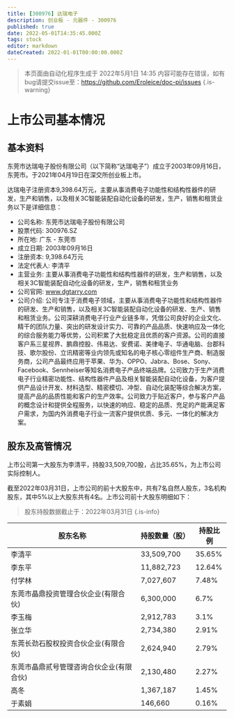 ```yaml
---
title: [300976] 达瑞电子
description: 创业板 - 元器件 - 300976
published: true
date: 2022-05-01T14:35:45.000Z
tags: stock
editor: markdown
dateCreated: 2022-01-01T00:00:00.000Z
---
```


> 本页面由自动化程序生成于 2022年5月1日 14:35
> 内容可能存在错误，如有bug请提交issue至：https://github.com/Eroleice/doc-pi/issues
{.is-warning}

# 上市公司基本情况

## 基本资料

东莞市达瑞电子股份有限公司（以下简称“达瑞电子”）成立于2003年09月16日，东莞市。于2021年04月19日在深交所创业板上市。

达瑞电子注册资本9,398.64万元，主要从事消费电子功能性和结构性器件的研发，生产和销售，以及相关3C智能装配自动化设备的研发，生产，销售和租赁业务以下是详细信息：

- 公司名称: 东莞市达瑞电子股份有限公司
- 股票代码: 300976.SZ
- 所在地: 广东 - 东莞市
- 成立日期: 2003年09月16日
- 注册资本: 9,398.64万元
- 法定代表人: 李清平
- 主营业务: 主要从事消费电子功能性和结构性器件的研发，生产和销售，以及相关3C智能装配自动化设备的研发，生产，销售和租赁业务
- 公司官网: www.dgtarry.com
- 公司介绍: 公司专注于消费电子领域，主要从事消费电子功能性和结构性器件的研发、生产和销售，以及相关3C智能装配自动化设备的研发、生产、销售和租赁业务。公司深耕消费电子行业产业链多年，凭借公司良好的企业文化、精干的团队力量、突出的研发设计实力、可靠的产品品质、快速响应及一体化的综合服务能力等优势，公司积累了大批稳定且优质的客户资源。公司的直接客户系三星视界、鹏鼎控股、伟易达、安费诺、美律电子、华通电脑、台郡科技、歌尔股份、立讯精密等业内领先或知名的电子核心零组件生产商、制造服务商，公司产品最终应用于苹果、华为、OPPO、Jabra、Bose、Sony、Facebook、Sennheiser等知名消费电子产品终端品牌。公司致力于生产消费电子行业精密功能性、结构性器件产品及相关智能装配自动化设备，为客户提供产品设计开发、材料选型、精密模切、冲型、自动化装配等综合解决方案，提高产品的品质性能和客户的生产效率。公司致力于贴近客户，参与客户产品的概念设计和提供全程服务，以快速的响应、稳定的品质、充足的产能满足客户需求，为国内外消费电子行业一流客户提供优质、多元、一体化的解决方案。


## 股东及高管情况

上市公司第一大股东为李清平，持股33,509,700股，占比35.65%，为上市公司实际控制人。

截至2022年03月31日，上市公司的前十大股东中，共有7名自然人股东，3名机构股东，其中5%以上大股东共有4名。上市公司前十大股东明细如下：

> 股东持股数据截止于：2022年03月31日
{.is-info}

| 股东名称 | 持股数量（股） | 持股比例 |
| --- | --- | --- |
| 李清平 | 33,509,700 | 35.65% |
| 李东平 | 11,882,723 | 12.64% |
| 付学林 | 7,027,607 | 7.48% |
| 东莞市晶鼎投资管理合伙企业(有限合伙) | 6,300,000 | 6.7% |
| 李玉梅 | 2,912,783 | 3.1% |
| 张立华 | 2,734,380 | 2.91% |
| 东莞长劲石股权投资合伙企业(有限合伙) | 2,624,940 | 2.79% |
| 东莞市晶鼎贰号管理咨询合伙企业(有限合伙) | 2,130,480 | 2.27% |
| 高冬 | 1,367,187 | 1.45% |
| 于素娟 | 146,660 | 0.16% |




